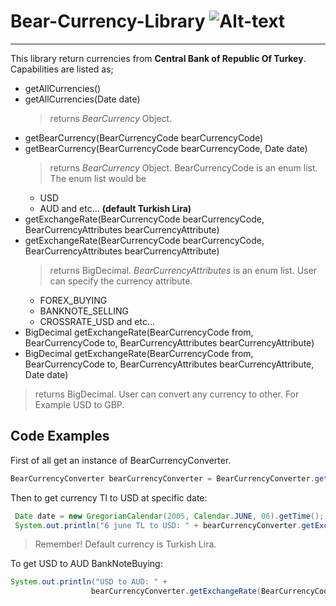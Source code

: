 # Bear-Currency-Library ![Alt-text](https://github.com/koryOzyurt/Bear-Currency-Api/blob/master/logo.jpg "Logo")

***

This library return currencies from **Central Bank of Republic Of Turkey**.  
Capabilities are listed as;  
* getAllCurrencies() 
* getAllCurrencies(Date date)
  > returns *BearCurrency* Object.
* getBearCurrency(BearCurrencyCode bearCurrencyCode)
* getBearCurrency(BearCurrencyCode bearCurrencyCode, Date date)
  > returns *BearCurrency* Object. BearCurrencyCode is an enum list. The enum list would be
  * USD
  * AUD and etc... **(default Turkish Lira)**
* getExchangeRate(BearCurrencyCode bearCurrencyCode, BearCurrencyAttributes bearCurrencyAttribute)
* getExchangeRate(BearCurrencyCode bearCurrencyCode, BearCurrencyAttributes bearCurrencyAttribute)
  > returns BigDecimal. *BearCurrencyAttributes* is an enum list. User can specify the currency attribute. 
  * FOREX_BUYING
  * BANKNOTE_SELLING
  * CROSSRATE_USD and etc...
 * BigDecimal getExchangeRate(BearCurrencyCode from, BearCurrencyCode to, BearCurrencyAttributes bearCurrencyAttribute)
 * BigDecimal getExchangeRate(BearCurrencyCode from, BearCurrencyCode to, BearCurrencyAttributes bearCurrencyAttribute, Date date)
  > returns BigDecimal. User can convert any currency to other. For Example USD to GBP.  
  
  ## Code Examples
  
  First of all get an instance of BearCurrencyConverter.
  ```Java
  BearCurrencyConverter bearCurrencyConverter = BearCurrencyConverter.getInstance();
  ```
  
  Then to get currency Tl to USD at specific date:
  
  ```Java
   Date date = new GregorianCalendar(2005, Calendar.JUNE, 06).getTime();
   System.out.println("6 june TL to USD: " + bearCurrencyConverter.getExchangeRate(BearCurrencyCode.USD, BearCurrencyAttributes.BANKNOTE_BUYING, date));
  ```
  > Remember! Default currency is Turkish Lira.
  
  To get USD to AUD BankNoteBuying:
  
  ```Java
  System.out.println("USD to AUD: " +
                    bearCurrencyConverter.getExchangeRate(BearCurrencyCode.USD, BearCurrencyCode.AUD, BearCurrencyAttributes.BANKNOTE_BUYING));
  ```
